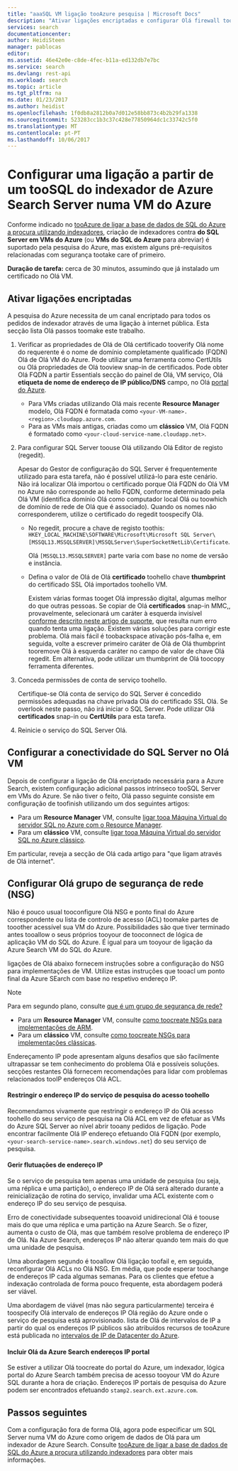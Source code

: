 ```yaml
---
title: "aaaSQL VM ligação tooAzure pesquisa | Microsoft Docs"
description: "Ativar ligações encriptadas e configurar Olá firewall tooallow ligações tooSQL servidor uma máquina virtual do Azure (VM) de um indexador na Azure Search."
services: search
documentationcenter: 
author: HeidiSteen
manager: pablocas
editor: 
ms.assetid: 46e42e0e-c8de-4fec-b11a-ed132db7e7bc
ms.service: search
ms.devlang: rest-api
ms.workload: search
ms.topic: article
ms.tgt_pltfrm: na
ms.date: 01/23/2017
ms.author: heidist
ms.openlocfilehash: 1f0db8a2812b0a7d012e58bb873c4b2b29fa1338
ms.sourcegitcommit: 523283cc1b3c37c428e77850964dc1c33742c5f0
ms.translationtype: MT
ms.contentlocale: pt-PT
ms.lasthandoff: 10/06/2017
---
```

# <a name="configure-a-connection-from-an-azure-search-indexer-toosql-server-on-an-azure-vm"></a>Configurar uma ligação a partir de um tooSQL do indexador de Azure Search Server numa VM do Azure
Conforme indicado no [tooAzure de ligar a base de dados de SQL do Azure a procura utilizando indexadores](search-howto-connecting-azure-sql-database-to-azure-search-using-indexers.md#faq), criação de indexadores contra **do SQL Server em VMs do Azure** (ou **VMs do SQL do Azure** para abreviar) é suportado pela pesquisa do Azure, mas existem alguns pré-requisitos relacionadas com segurança tootake care of primeiro. 

**Duração de tarefa:** cerca de 30 minutos, assumindo que já instalado um certificado no Olá VM.

## <a name="enable-encrypted-connections"></a>Ativar ligações encriptadas
A pesquisa do Azure necessita de um canal encriptado para todos os pedidos de indexador através de uma ligação à internet pública. Esta secção lista Olá passos toomake este trabalho.

1. Verificar as propriedades de Olá de Olá certificado tooverify Olá nome do requerente é o nome de domínio completamente qualificado (FQDN) Olá de Olá VM do Azure. Pode utilizar uma ferramenta como CertUtils ou Olá propriedades de Olá tooview snap-in de certificados. Pode obter Olá FQDN a partir Essentials secção do painel de Olá, VM serviço, Olá **etiqueta de nome de endereço de IP público/DNS** campo, no Olá [portal do Azure](https://portal.azure.com/).
   
   * Para VMs criadas utilizando Olá mais recente **Resource Manager** modelo, Olá FQDN é formatada como `<your-VM-name>.<region>.cloudapp.azure.com`. 
   * Para as VMs mais antigas, criadas como um **clássico** VM, Olá FQDN é formatado como `<your-cloud-service-name.cloudapp.net>`. 
2. Para configurar SQL Server toouse Olá utilizando Olá Editor de registo (regedit). 
   
    Apesar do Gestor de configuração do SQL Server é frequentemente utilizado para esta tarefa, não é possível utilizá-lo para este cenário. Não irá localizar Olá importou o certificado porque Olá FQDN do Olá VM no Azure não corresponde ao hello FQDN, conforme determinado pela Olá VM (identifica domínio Olá como computador local Olá ou toowhich de domínio de rede de Olá que é associado). Quando os nomes não corresponderem, utilize o certificado do regedit toospecify Olá.
   
   * No regedit, procure a chave de registo toothis: `HKEY_LOCAL_MACHINE\SOFTWARE\Microsoft\Microsoft SQL Server\[MSSQL13.MSSQLSERVER]\MSSQLServer\SuperSocketNetLib\Certificate`.
     
     Olá `[MSSQL13.MSSQLSERVER]` parte varia com base no nome de versão e instância. 
   * Defina o valor de Olá de Olá **certificado** toohello chave **thumbprint** do certificado SSL Olá importados toohello VM.
     
     Existem várias formas tooget Olá impressão digital, algumas melhor do que outras pessoas. Se copiar de Olá **certificados** snap-in MMC,, provavelmente, selecionará um caráter à esquerda invisível [conforme descrito neste artigo de suporte](https://support.microsoft.com/kb/2023869/), que resulta num erro quando tenta uma ligação. Existem várias soluções para corrigir este problema. Olá mais fácil é toobackspace ativação pós-falha e, em seguida, volte a escrever primeiro caráter de Olá de Olá thumbprint tooremove Olá à esquerda caráter no campo de valor de chave Olá regedit. Em alternativa, pode utilizar um thumbprint de Olá toocopy ferramenta diferentes.
3. Conceda permissões de conta de serviço toohello. 
   
    Certifique-se Olá conta de serviço do SQL Server é concedido permissões adequadas na chave privada Olá do certificado SSL Olá. Se overlook neste passo, não irá iniciar o SQL Server. Pode utilizar Olá **certificados** snap-in ou **CertUtils** para esta tarefa.
4. Reinicie o serviço do SQL Server Olá.

## <a name="configure-sql-server-connectivity-in-hello-vm"></a>Configurar a conectividade do SQL Server no Olá VM
Depois de configurar a ligação de Olá encriptado necessária para a Azure Search, existem configuração adicional passos intrínseco tooSQL Server em VMs do Azure. Se não tiver o feito, Olá passo seguinte consiste em configuração de toofinish utilizando um dos seguintes artigos:

* Para um **Resource Manager** VM, consulte [ligar tooa Máquina Virtual do servidor SQL no Azure com o Resource Manager](../virtual-machines/windows/sql/virtual-machines-windows-sql-connect.md). 
* Para um **clássico** VM, consulte [ligar tooa Máquina Virtual do servidor SQL no Azure clássico](../virtual-machines/windows/classic/sql-connect.md).

Em particular, reveja a secção de Olá cada artigo para "que ligam através de Olá internet".

## <a name="configure-hello-network-security-group-nsg"></a>Configurar Olá grupo de segurança de rede (NSG)
Não é pouco usual tooconfigure Olá NSG e ponto final do Azure correspondente ou lista de controlo de acesso (ACL) toomake partes de tooother acessível sua VM do Azure. Possibilidades são que tiver terminado antes tooallow o seus próprios tooyour de tooconnect de lógica de aplicação VM do SQL do Azure. É igual para um tooyour de ligação da Azure Search VM do SQL do Azure. 

ligações de Olá abaixo fornecem instruções sobre a configuração do NSG para implementações de VM. Utilize estas instruções que tooacl um ponto final da Azure SEarch com base no respetivo endereço IP.

> [!NOTE]
> Para em segundo plano, consulte [que é um grupo de segurança de rede?](../virtual-network/virtual-networks-nsg.md)
> 
> 

* Para um **Resource Manager** VM, consulte [como toocreate NSGs para implementações de ARM](../virtual-network/virtual-networks-create-nsg-arm-pportal.md). 
* Para um **clássico** VM, consulte [como toocreate NSGs para implementações clássicas](../virtual-network/virtual-networks-create-nsg-classic-ps.md).

Endereçamento IP pode apresentam alguns desafios que são facilmente ultrapassar se tem conhecimento do problema Olá e possíveis soluções. secções restantes Olá fornecem recomendações para lidar com problemas relacionados tooIP endereços Olá ACL.

#### <a name="restrict-access-toohello-search-service-ip-address"></a>Restringir o endereço IP do serviço de pesquisa do acesso toohello
Recomendamos vivamente que restringir o endereço IP do Olá acesso toohello do seu serviço de pesquisa na Olá ACL em vez de efetuar as VMs do Azure SQL Server ao nível abrir tooany pedidos de ligação. Pode encontrar facilmente Olá IP endereço efetuando Olá FQDN (por exemplo, `<your-search-service-name>.search.windows.net`) do seu serviço de pesquisa.

#### <a name="managing-ip-address-fluctuations"></a>Gerir flutuações de endereço IP
Se o serviço de pesquisa tem apenas uma unidade de pesquisa (ou seja, uma réplica e uma partição), o endereço IP de Olá será alterado durante a reinicialização de rotina do serviço, invalidar uma ACL existente com o endereço IP do seu serviço de pesquisa.

Erro de conectividade subsequentes tooavoid unidirecional Olá é toouse mais do que uma réplica e uma partição na Azure Search. Se o fizer, aumenta o custo de Olá, mas que também resolve problema de endereço IP de Olá. Na Azure Search, endereços IP não alterar quando tem mais do que uma unidade de pesquisa.

Uma abordagem segundo é tooallow Olá ligação toofail e, em seguida, reconfigurar Olá ACLs no Olá NSG. Em média, que pode esperar toochange de endereços IP cada algumas semanas. Para os clientes que efetue a indexação controlada de forma pouco frequente, esta abordagem poderá ser viável.

Uma abordagem de viável (mas não segura particularmente) terceira é toospecify Olá intervalo de endereços IP Olá região do Azure onde o serviço de pesquisa está aprovisionado. lista de Olá de intervalos de IP a partir do qual os endereços IP públicos são atribuídos recursos de tooAzure está publicada no [intervalos de IP de Datacenter do Azure](https://www.microsoft.com/download/details.aspx?id=41653). 

#### <a name="include-hello-azure-search-portal-ip-addresses"></a>Incluir Olá da Azure Search endereços IP portal
Se estiver a utilizar Olá toocreate do portal do Azure, um indexador, lógica portal do Azure Search também precisa de acesso tooyour VM do Azure SQL durante a hora de criação. Endereços IP portais de pesquisa do Azure podem ser encontrados efetuando `stamp2.search.ext.azure.com`.

## <a name="next-steps"></a>Passos seguintes
Com a configuração fora de forma Olá, agora pode especificar um SQL Server numa VM do Azure como origem de dados de Olá para um indexador de Azure Search. Consulte [tooAzure de ligar a base de dados de SQL do Azure a procura utilizando indexadores](search-howto-connecting-azure-sql-database-to-azure-search-using-indexers.md) para obter mais informações.

